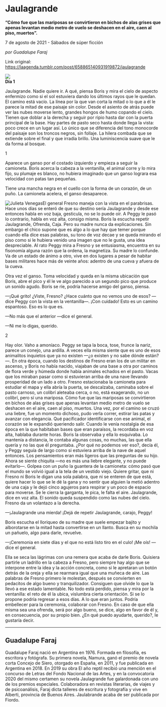 # Jaulagrande

**“Cómo fue que las mariposas se convirtieron en bichos de alas grises que apenas levantan medio metro de vuelo se deshacen en el aire, caen al piso, muertos”.**

7 de agosto de 2021 - Sábados de súper ficción

_por Guadalupe Faraj_

Link original: https://laagenda.tumblr.com/post/658865140931919872/jaulagrande

![](https://64.media.tumblr.com/9b98887df9c8c465fee6e14dec35a4cd/ebb9665d7cfda664-2f/s500x750/1546082069bdc91381ddefb2f671442c39c9659f.jpg)  
**Día 1**

  


Jaulagrande. Nadie quiere ir. A qué, piensa Boris y mira el cielo de aspecto enfermizo como si el sol estuviera dando los últimos rayos que le quedan. El camino está vacío. La línea por la que van corta la mitad o lo que a él le parece la mitad de ese paisaje sin color. Desde el asiento de atrás puede ver las nubes moverse lento, grandes hongos de humo copando el cielo. Tienen que doblar a la derecha y seguir por ripio hasta dar con la puerta principal de la base. Hay partes de pasto seco hasta donde llega la vista: poco crece en un lugar así. Lo único que se diferencia del tono monocorde del paisaje son los troncos negros, sin follaje. La hilera combada que se extiende sobre el final y que irradia brillo. Una luminiscencia suave que le da forma al bosque. 

1

Aparece un ganso por el costado izquierdo y empieza a seguir la camioneta. Boris acerca la cabeza a la ventanilla, el animal corre y lo mira fijo, su plumaje es blanco, no hubiera imaginado que un ganso lograra esa velocidad con patas tan pequeñas.

Tiene una mancha negra en el cuello con la forma de un corazón, de un puño. La camioneta acelera, el ganso desaparece. 

![Julieta Venegas](https://64.media.tumblr.com/f7dda6c1609327119d63317ec6660293/ebb9665d7cfda664-9b/s250x400/474464b76c9176b863dd40be5a4addf5b0c3ff24.jpg)El general Fresno maneja con la vista en el parabrisas. Hace unos días se enteró de que su destino sería Jaulagrande y desde ese entonces habla en voz baja, gesticula, no se lo puede oír. A Peggy le pasó lo contrario, habla en voz alta, consigo misma. Boris la escucha repetir Jaulagrande, Ofrenda, Caja. Pero su madre nunca da explicaciones. Sin embargo el chico supone que es algo a lo que hay que temer porque cuando ella dice esas palabras, su tono de voz decae y se queda mirando el piso como si le hubiera venido una imagen que no le gusta, una idea despreciable. Al rato Peggy mira a Fresno y se entusiasma, encuentra en su fisonomía alguna razón que la ordena, la magnetiza. Su madre lo confunde. Va de un estado de ánimo a otro, vive en dos lugares a pesar de habitar bases militares hace más de veinte años: adentro de una cueva y afuera de la cueva. 

Otra vez el ganso. Toma velocidad y queda en la misma ubicación que Boris, abre el pico y él le ve algo parecido a un segundo pico que produce un sonido agudo. Boris se ríe, podría hacerse amigo del ganso, piensa. 

—¡Qué grito! ¿Viste, Fresno? ¿Hace cuánto que no vemos uno de esos? —dice Peggy con la vista en la ventanilla—. ¡Con cuidado! Esto es un camino espantoso. Eso es lo que es. 

—No más que el anterior —dice el general.

—Ni me lo digas, querido. 

2

Hay olor. Vaho a amoníaco. Peggy se tapa la boca, tose, frunce la nariz, parece un conejo, una ardilla. A veces ella misma siente que es uno de esos animalitos inquietos que ya no existen —¿o existen y no sabe dónde están?—. En otra época, cuando los destinos de Fresno eran los de un militar en ascenso, y Boris no había nacido, viajaban de una base a otra por caminos de flora verde y húmeda donde había animales echados en el pasto. Vacas que los miraban pasar como si estuvieran arriba de una nave llevando prosperidad de un lado a otro. Fresno estacionaba la camioneta para estudiar el mapa y ella abría la puerta, se descalzaba, caminaba sobre el pasto carnoso, un colibrí aleteaba cerca, o no, está exagerando, no un colibrí, pero sí una mariposa. Cómo fue que las mariposas se convirtieron en bichos de alas grises que apenas levantan medio metro de vuelo se deshacen en el aire, caen al piso, muertos. Una vez, por el camino se cruzó una liebre, fue un momento dichoso, pudo verla correr, estirar las patas y avanzar con elegancia. Qué pacificador identificarse con ese animal, el corazón se le expandió queriendo salir. Cuando le venía nostalgia de esa época en la que habitaban bases que eran paraísos, la recordaba en voz alta, hablaba durante horas. Boris la observaba y ella lo esquivaba. Lo mantenía a distancia, le contaba algunas  cosas, no muchas, las que ella quería y no las que él preguntaba. ¿Por qué no podemos ver eso?, decía él, y Peggy seguía de largo como si estuviera arriba de la nave de aquel entonces. Los pensamientos eran más ligeros que las preguntas de su hijo. Ahora se siente chiquita —no es más una liebre elegante, y no puede evitarlo—. Golpea con un puño la guantera de la camioneta: cómo pasó que el mundo se volvió igual a la tela de un vestido viejo. Quiere gritar, que ni Fresno ni Boris le digan una sola palabra, que ni se enteren de que está, quiere hacer lo que se le dé la gana y no sentir que alguien la metió adentro de una caja y le dejó cinco agujeros para respirar y un poco de espacio para moverse. Se le cierra la garganta, le pica, le falta el aire. Jaulagrande, dice en voz alta. El sonido queda suspendido como las nubes del cielo. Fresno da un volantazo a la derecha. 

—¡Jaulagrande una mierda! ¡Dejá de repetir Jaulagrande, carajo, Peggy! 

Boris escucha el lloriqueo de su madre que suele empezar bajito y alborotarse en la mitad hasta convertirse en un llanto. Busca en su mochila un pañuelo, algo para darle, revuelve. 

—¡Ceremonia en siete días y el que no está listo tiro en el culo! ¡Me oís! —dice el general. 

Ella se seca las lágrimas con una remera que acaba de darle Boris. Quisiera partirle un ladrillo en la cabeza a Fresno, pero siempre hay algo que se interpone entre la idea y la acción concreta, como si le apretaran un botón detrás de la oreja y ella se rearmara igual que una muñeca de aire. Las palabras de Fresno primero le molestan, después se convierten en pedacitos de algo bueno y tranquilizador. Consiguen que olvide lo que la llevó a ese estado lamentable. No todo está perdido, piensa y mira por la ventanilla: el reto de él la ubica, vislumbra cierta orientación. Si se lo propone podría regresar a esos días. A lo que eran juntos. Podría embellecer para la ceremonia, colaborar con Fresno. En caso de que ella misma sea una ofrenda, será por algo bueno, se dice, algo en favor de él y, en consecuencia, por su propio bien. ¿En qué puedo ayudarte, querido?, le gustaría decir. 



---

 Guadalupe Faraj
----------------

Guadalupe Faraj nació en Argentina en 1976. Formada en filosofía, es escritora y fotógrafa. Su primera novela, Namura, ganó el premio de novela corta Concejo de Siero, otorgado en España, en 2011, y fue publicada en Argentina en 2018. En 2019 su obra El año reptil recibió una mención en el concurso de Letras del Fondo Nacional de las Artes, y en la convocatoria 2020 del mismo certamen su novela Jaulagrande fue galardonada con uno de los premios especiales. Colaboradora en revistas literarias, de viajes y de psicoanálisis, Faraj dicta talleres de escritura y fotografía y vive en Alberti, provincia de Buenos Aires. Jaulabrande acaba de ser publicada por Fiordo.

